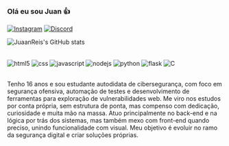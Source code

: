 ### Olá eu sou Juan 👍

[![Instagram](https://img.shields.io/badge/Instagram-E4405F?style=for-the-badge&logo=instagram&logoColor=white)](https://www.instagram.com/juan._reis/)
[![Discord](https://img.shields.io/badge/Discord-7289DA?style=for-the-badge&logo=discord&logoColor=white)](https://discord.com/users/1309206929913937923)

![JuaanReis's GitHub stats](https://github-readme-stats.vercel.app/api?username=JuaanReis&show_icons=true&theme=radical)

<div style="display: inline_block"> <br>
  <img align="center" alt="html5" src="https://img.shields.io/badge/HTML-239120?style=for-the-badge&logo=html5&logoColor=white">
  <img align="center" alt="css" src="https://img.shields.io/badge/CSS-239120?&style=for-the-badge&logo=css3&logoColor=white">
  <img align="center" alt="javascript" src="https://img.shields.io/badge/JavaScript-F7DF1E?style=for-the-badge&logo=javascript&logoColor=black">
  <img align="center" alt="nodejs" src="https://img.shields.io/badge/Node.js-43853D?style=for-the-badge&logo=node.js&logoColor=white">
  <img align="center" alt="python" src="https://img.shields.io/badge/Python-14354C?style=for-the-badge&logo=python&logoColor=white">
  <img align="center" alt="flask" src="https://img.shields.io/badge/Flask-000000?style=for-the-badge&logo=flask&logoColor=white">
  <img align="center" alt="C" src="https://img.shields.io/badge/C-00599C?style=for-the-badge&logo=c&logoColor=white">
</div><br>

Tenho 16 anos e sou estudante autodidata de cibersegurança, com foco em segurança ofensiva, automação de testes e desenvolvimento de ferramentas para exploração de vulnerabilidades web. Me viro nos estudos por conta própria, sem estrutura de ponta, mas compenso com dedicação, curiosidade e muita mão na massa. Atuo principalmente no back-end e na lógica por trás dos sistemas, mas também mexo com front-end quando preciso, unindo funcionalidade com visual. Meu objetivo é evoluir no ramo da segurança digital e criar soluções próprias.

